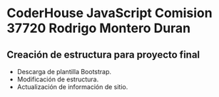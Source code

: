 # CoderHouse JavaScript Comision 37720 Rodrigo Montero Duran

## Creación de estructura para proyecto final

- Descarga de plantilla Bootstrap.
- Modificación de estructura.
- Actualización de información de sitio.